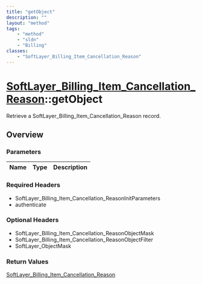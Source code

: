 ```yaml
---
title: "getObject"
description: ""
layout: "method"
tags:
    - "method"
    - "sldn"
    - "Billing"
classes:
    - "SoftLayer_Billing_Item_Cancellation_Reason"
---
```

# [SoftLayer_Billing_Item_Cancellation_Reason](/reference/services/SoftLayer_Billing_Item_Cancellation_Reason)::getObject

Retrieve a SoftLayer_Billing_Item_Cancellation_Reason record.


## Overview 


### Parameters 
|Name | Type | Description |
| --- | --- | --- |


### Required Headers
* SoftLayer_Billing_Item_Cancellation_ReasonInitParameters
* authenticate

### Optional Headers
* SoftLayer_Billing_Item_Cancellation_ReasonObjectMask
* SoftLayer_Billing_Item_Cancellation_ReasonObjectFilter
* SoftLayer_ObjectMask

### Return Values
<a href='/reference/datatypes/SoftLayer_Billing_Item_Cancellation_Reason'>SoftLayer_Billing_Item_Cancellation_Reason </a>

